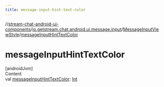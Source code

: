 ```yaml
---
title: message-input-hint-text-color
---
```

//[stream-chat-android-ui-components](../../../index.md)/[io.getstream.chat.android.ui.message.input](../index.md)/[MessageInputViewStyle](index.md)/[messageInputHintTextColor](messageInputHintTextColor.md)



# messageInputHintTextColor  
[androidJvm]  
Content  
val [messageInputHintTextColor](messageInputHintTextColor.md): [Int](https://kotlinlang.org/api/latest/jvm/stdlib/kotlin/-int/index.html)  



